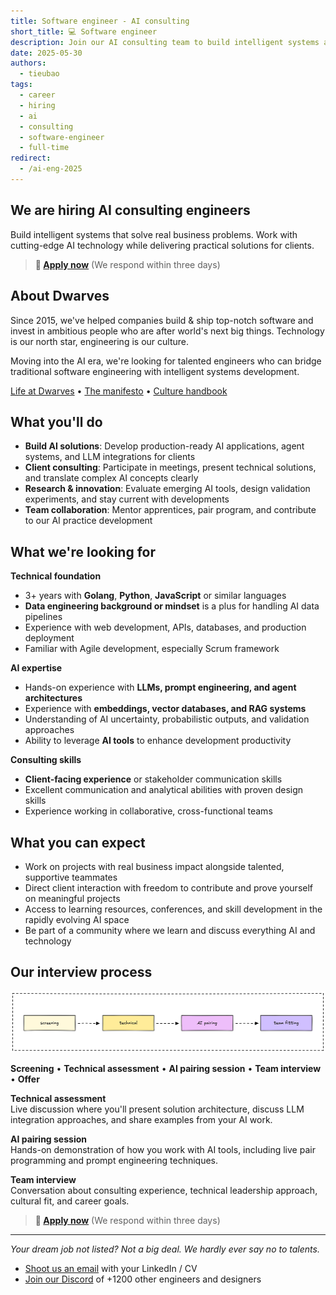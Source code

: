 ```yaml
---
title: Software engineer - AI consulting
short_title: 💻 Software engineer
description: Join our AI consulting team to build intelligent systems and deliver AI solutions for clients. We're looking for experienced engineers who can ship production-ready AI applications and communicate complex concepts clearly.
date: 2025-05-30
authors:
  - tieubao
tags:
  - career
  - hiring
  - ai
  - consulting
  - software-engineer
  - full-time
redirect:
  - /ai-eng-2025
---
```


## We are hiring AI consulting engineers

Build intelligent systems that solve real business problems. Work with cutting-edge AI technology while delivering practical solutions for clients.

> **🤘 [Apply now](mailto:hr@d.foundation)** (We respond within three days)

## About Dwarves

Since 2015, we've helped companies build & ship top-notch software and invest in ambitious people who are after world's next big things. Technology is our north star, engineering is our culture.

Moving into the AI era, we're looking for talented engineers who can bridge traditional software engineering with intelligent systems development.

[Life at Dwarves](/careers/life) • [The manifesto](/careers/manifesto) • [Culture handbook](/careers/culture)

## What you'll do

- **Build AI solutions**: Develop production-ready AI applications, agent systems, and LLM integrations for clients
- **Client consulting**: Participate in meetings, present technical solutions, and translate complex AI concepts clearly
- **Research & innovation**: Evaluate emerging AI tools, design validation experiments, and stay current with developments
- **Team collaboration**: Mentor apprentices, pair program, and contribute to our AI practice development

## What we're looking for

**Technical foundation**

- 3+ years with **Golang**, **Python**, **JavaScript** or similar languages
- **Data engineering background or mindset** is a plus for handling AI data pipelines
- Experience with web development, APIs, databases, and production deployment
- Familiar with Agile development, especially Scrum framework

**AI expertise**

- Hands-on experience with **LLMs, prompt engineering, and agent architectures**
- Experience with **embeddings, vector databases, and RAG systems**
- Understanding of AI uncertainty, probabilistic outputs, and validation approaches
- Ability to leverage **AI tools** to enhance development productivity

**Consulting skills**

- **Client-facing experience** or stakeholder communication skills
- Excellent communication and analytical abilities with proven design skills
- Experience working in collaborative, cross-functional teams

## What you can expect

- Work on projects with real business impact alongside talented, supportive teammates
- Direct client interaction with freedom to contribute and prove yourself on meaningful projects
- Access to learning resources, conferences, and skill development in the rapidly evolving AI space
- Be part of a community where we learn and discuss everything AI and technology

## Our interview process

![](assets/hiring-process.png)

**Screening** • **Technical assessment** • **AI pairing session** • **Team interview** • **Offer**

**Technical assessment**\
Live discussion where you'll present solution architecture, discuss LLM integration approaches, and share examples from your AI work.

**AI pairing session**\
Hands-on demonstration of how you work with AI tools, including live pair programming and prompt engineering techniques.

**Team interview**\
Conversation about consulting experience, technical leadership approach, cultural fit, and career goals.

> **🤘 [Apply now](mailto:hr@d.foundation)** (We respond within three days)

---

_Your dream job not listed?_
_Not a big deal. We hardly ever say no to talents._

- [Shoot us an email](mailto:hr@d.foundation) with your LinkedIn / CV
- [Join our Discord](https://discord.gg/dfoundation) of +1200 other engineers and designers
